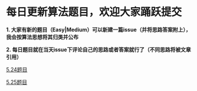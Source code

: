 # 每日更新算法题目，欢迎大家踊跃提交
**1. 大家有新的题目（Easy|Medium）可以新建一篇issue（并将思路答案附上），我会按算法思想将其归类并公布**

**2. 每日题目就在当天issue下评论自己的思路或者答案就行了（不同思路将被文章引用）**

[5.24题目](https://github.com/Yolo-929/Leetcode/blob/master/May/5.24.md)

[5.25题目](https://github.com/Yolo-929/Leetcode/blob/master/May/5.25.md)
